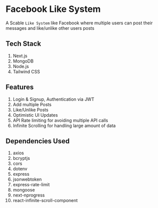 # Facebook Like System

A Scable `Like System` like Facebook where multiple users can post their messages and like/unlike other users posts


## Tech Stack

1. Next.js
2. MongoDB
3. Node.js
4. Tailwind CSS

## Features

1. Login & Signup, Authentication via JWT
2. Add multiple Posts
3. Like/Unlike Posts
4. Optimistic UI Updates
5. API Rate limiting for avoiding multiple API calls
6. Infinite Scrolling for handling large amount of data

## Dependencies Used

1. axios
2. bcryptjs
3. cors
4. dotenv
5. express
6. jsonwebtoken
7. express-rate-limit
8. mongoose
9. next-nprogress
10. react-infinite-scroll-component